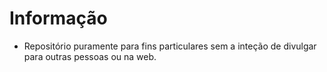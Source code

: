 # Informação

- Repositório puramente para fins particulares sem a inteção de divulgar para outras pessoas ou na web.